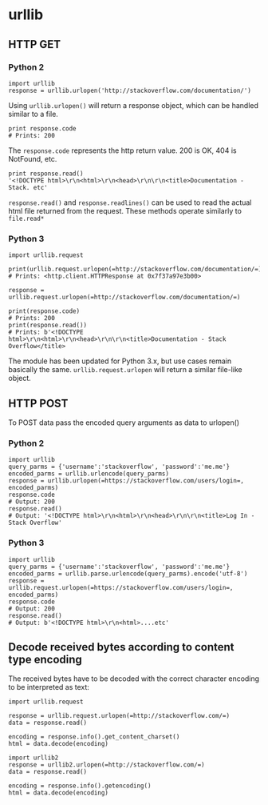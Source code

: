 # urllib



## HTTP GET


### Python 2

```
import urllib
response = urllib.urlopen('http://stackoverflow.com/documentation/')

```

Using `urllib.urlopen()` will return a response object, which can be handled similar to a file.

```
print response.code
# Prints: 200

```

The `response.code` represents the http return value.  200 is OK, 404 is NotFound, etc.

```
print response.read()
'<!DOCTYPE html>\r\n<html>\r\n<head>\r\n\r\n<title>Documentation - Stack. etc'

```

`response.read()` and `response.readlines()` can be used to read the actual html file returned from the request.  These methods operate similarly to `file.read*`

### Python 3

```
import urllib.request

print(urllib.request.urlopen(=http://stackoverflow.com/documentation/=))
# Prints: <http.client.HTTPResponse at 0x7f37a97e3b00>

response = urllib.request.urlopen(=http://stackoverflow.com/documentation/=)

print(response.code)
# Prints: 200
print(response.read())
# Prints: b'<!DOCTYPE html>\r\n<html>\r\n<head>\r\n\r\n<title>Documentation - Stack Overflow</title> 

```

The module has been updated for Python 3.x, but use cases remain basically the same.  `urllib.request.urlopen` will return a similar file-like object.



## HTTP POST


To POST data pass the encoded query arguments as data to urlopen()

### Python 2

```
import urllib
query_parms = {'username':'stackoverflow', 'password':'me.me'}
encoded_parms = urllib.urlencode(query_parms)
response = urllib.urlopen(=https://stackoverflow.com/users/login=, encoded_parms)
response.code
# Output: 200
response.read()
# Output: '<!DOCTYPE html>\r\n<html>\r\n<head>\r\n\r\n<title>Log In - Stack Overflow'

```

### Python 3

```
import urllib
query_parms = {'username':'stackoverflow', 'password':'me.me'}
encoded_parms = urllib.parse.urlencode(query_parms).encode('utf-8')
response = urllib.request.urlopen(=https://stackoverflow.com/users/login=, encoded_parms)
response.code
# Output: 200
response.read()
# Output: b'<!DOCTYPE html>\r\n<html>....etc'

```



## Decode received bytes according to content type encoding


The received bytes have to be decoded with the correct character encoding to be interpreted as text:

```
import urllib.request

response = urllib.request.urlopen(=http://stackoverflow.com/=)
data = response.read()

encoding = response.info().get_content_charset()
html = data.decode(encoding)

```

```
import urllib2
response = urllib2.urlopen(=http://stackoverflow.com/=)
data = response.read()

encoding = response.info().getencoding()
html = data.decode(encoding)

```


